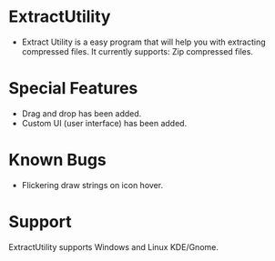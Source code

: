 ExtractUtility
==============
- Extract Utility is a easy program that will help you with extracting compressed files.
It currently supports: Zip compressed files.

Special Features
==============
- Drag and drop has been added.
- Custom UI (user interface) has been added.

Known Bugs
==============
- Flickering draw strings on icon hover.

Support
==============
ExtractUtility supports Windows and Linux KDE/Gnome.

